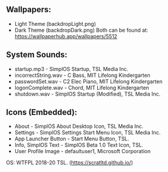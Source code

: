 ## Wallpapers:
* Light Theme (backdropLight.png)
* Dark Theme (backdropDark.png)
Both can be found at: https://wallpaperhub.app/wallpapers/5512

## System Sounds:
* startup.mp3 - SimplOS Startup, TSL Media Inc.
* incorrectString.wav - C Bass, MIT Lifelong Kindergarten
* passwordSet.wav - C2 Elec Piano, MIT Lifelong Kindergarten
* logonComplete.wav - Chord, MIT Lifelong Kindergarten
* shutdown.wav - SimplOS Startup (Modified), TSL Media Inc.

## Icons (Embedded):
* About - SimplOS About Desktop Icon, TSL Media Inc.
* Settings - SimplOS Settings Start Menu Icon, TSL Media Inc.
* App Launcher Button - Start Menu Button, TSL.
* Info, SimplOS Text - SimplOS Beta 1.0 Text Icon, TSL.
* User Profile Image - defaultuser1, Microsoft Corporation

OS: WTFPL 2018-20 TSL. (https://scratltd.github.io/)
